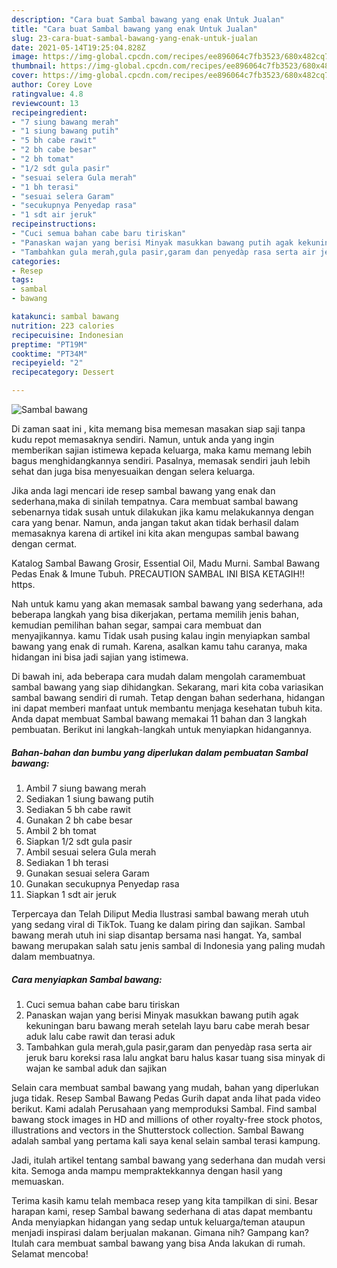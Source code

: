 ```yaml
---
description: "Cara buat Sambal bawang yang enak Untuk Jualan"
title: "Cara buat Sambal bawang yang enak Untuk Jualan"
slug: 23-cara-buat-sambal-bawang-yang-enak-untuk-jualan
date: 2021-05-14T19:25:04.828Z
image: https://img-global.cpcdn.com/recipes/ee896064c7fb3523/680x482cq70/sambal-bawang-foto-resep-utama.jpg
thumbnail: https://img-global.cpcdn.com/recipes/ee896064c7fb3523/680x482cq70/sambal-bawang-foto-resep-utama.jpg
cover: https://img-global.cpcdn.com/recipes/ee896064c7fb3523/680x482cq70/sambal-bawang-foto-resep-utama.jpg
author: Corey Love
ratingvalue: 4.8
reviewcount: 13
recipeingredient:
- "7 siung bawang merah"
- "1 siung bawang putih"
- "5 bh cabe rawit"
- "2 bh cabe besar"
- "2 bh tomat"
- "1/2 sdt gula pasir"
- "sesuai selera Gula merah"
- "1 bh terasi"
- "sesuai selera Garam"
- "secukupnya Penyedap rasa"
- "1 sdt air jeruk"
recipeinstructions:
- "Cuci semua bahan cabe baru tiriskan"
- "Panaskan wajan yang berisi Minyak masukkan bawang putih agak kekuningan baru bawang merah setelah layu baru cabe merah besar aduk lalu cabe rawit dan terasi aduk"
- "Tambahkan gula merah,gula pasir,garam dan penyedàp rasa serta air jeruk baru koreksi rasa lalu angkat baru halus kasar tuang sisa minyak di wajan ke sambal aduk dan sajikan"
categories:
- Resep
tags:
- sambal
- bawang

katakunci: sambal bawang 
nutrition: 223 calories
recipecuisine: Indonesian
preptime: "PT19M"
cooktime: "PT34M"
recipeyield: "2"
recipecategory: Dessert

---
```



![Sambal bawang](https://img-global.cpcdn.com/recipes/ee896064c7fb3523/680x482cq70/sambal-bawang-foto-resep-utama.jpg)

Di zaman  saat ini , kita memang bisa memesan masakan siap saji tanpa kudu repot memasaknya sendiri. Namun, untuk anda yang ingin memberikan sajian istimewa kepada keluarga, maka kamu memang lebih bagus menghidangkannya sendiri. Pasalnya, memasak sendiri jauh lebih sehat dan juga bisa menyesuaikan dengan selera keluarga.

Jika anda lagi mencari ide resep sambal bawang yang enak dan sederhana,maka di sinilah tempatnya. Cara membuat sambal bawang  sebenarnya tidak susah untuk dilakukan jika kamu melakukannya dengan cara yang benar. Namun, anda jangan takut akan tidak berhasil dalam memasaknya 
karena di artikel ini kita akan mengupas sambal bawang dengan cermat.  

Katalog Sambal Bawang Grosir, Essential Oil, Madu Murni. Sambal Bawang Pedas Enak &amp; Imune Tubuh. PRECAUTION SAMBAL INI BISA KETAGIH‼️ https.

Nah untuk kamu yang akan memasak sambal bawang yang sederhana, ada beberapa langkah yang bisa dikerjakan, pertama memilih jenis bahan, kemudian pemilihan bahan segar, sampai cara membuat dan menyajikannya. kamu Tidak usah pusing kalau ingin menyiapkan sambal bawang yang enak di rumah. Karena, asalkan kamu  tahu caranya, maka hidangan ini bisa jadi sajian yang istimewa.

Di bawah ini, ada beberapa cara mudah dalam mengolah caramembuat sambal bawang yang siap dihidangkan. Sekarang, mari kita coba variasikan sambal bawang sendiri di rumah. Tetap dengan bahan sederhana, hidangan ini dapat memberi manfaat untuk membantu menjaga kesehatan tubuh kita. Anda dapat membuat Sambal bawang memakai 11 bahan dan 3 langkah pembuatan. Berikut ini langkah-langkah untuk menyiapkan hidangannya.

<!--inarticleads1-->

##### Bahan-bahan dan bumbu yang diperlukan dalam pembuatan Sambal bawang:

1. Ambil 7 siung bawang merah
1. Sediakan 1 siung bawang putih
1. Sediakan 5 bh cabe rawit
1. Gunakan 2 bh cabe besar
1. Ambil 2 bh tomat
1. Siapkan 1/2 sdt gula pasir
1. Ambil sesuai selera Gula merah
1. Sediakan 1 bh terasi
1. Gunakan sesuai selera Garam
1. Gunakan secukupnya Penyedap rasa
1. Siapkan 1 sdt air jeruk


Terpercaya dan Telah Diliput Media  Ilustrasi sambal bawang merah utuh yang sedang viral di TikTok. Tuang ke dalam piring dan sajikan. Sambal bawang merah utuh ini siap disantap bersama nasi hangat. Ya, sambal bawang merupakan salah satu jenis sambal di Indonesia yang paling mudah dalam membuatnya. 

<!--inarticleads2-->

##### Cara menyiapkan Sambal bawang:

1. Cuci semua bahan cabe baru tiriskan
1. Panaskan wajan yang berisi Minyak masukkan bawang putih agak kekuningan baru bawang merah setelah layu baru cabe merah besar aduk lalu cabe rawit dan terasi aduk
1. Tambahkan gula merah,gula pasir,garam dan penyedàp rasa serta air jeruk baru koreksi rasa lalu angkat baru halus kasar tuang sisa minyak di wajan ke sambal aduk dan sajikan


Selain cara membuat sambal bawang yang mudah, bahan yang diperlukan juga tidak. Resep Sambal Bawang Pedas Gurih dapat anda lihat pada video berikut. Kami adalah Perusahaan yang memproduksi Sambal. Find sambal bawang stock images in HD and millions of other royalty-free stock photos, illustrations and vectors in the Shutterstock collection. Sambal Bawang adalah sambal yang pertama kali saya kenal selain sambal terasi kampung. 

Jadi, itulah artikel tentang  sambal bawang  yang sederhana dan mudah versi kita. Semoga anda mampu mempraktekkannya dengan hasil yang memuaskan. 

Terima kasih kamu telah membaca resep yang kita tampilkan di sini. Besar harapan kami, resep  Sambal bawang sederhana di atas dapat membantu Anda menyiapkan hidangan yang sedap untuk keluarga/teman ataupun menjadi inspirasi dalam berjualan makanan. Gimana nih? Gampang kan? Itulah cara membuat sambal bawang yang bisa Anda lakukan di rumah. Selamat mencoba!

